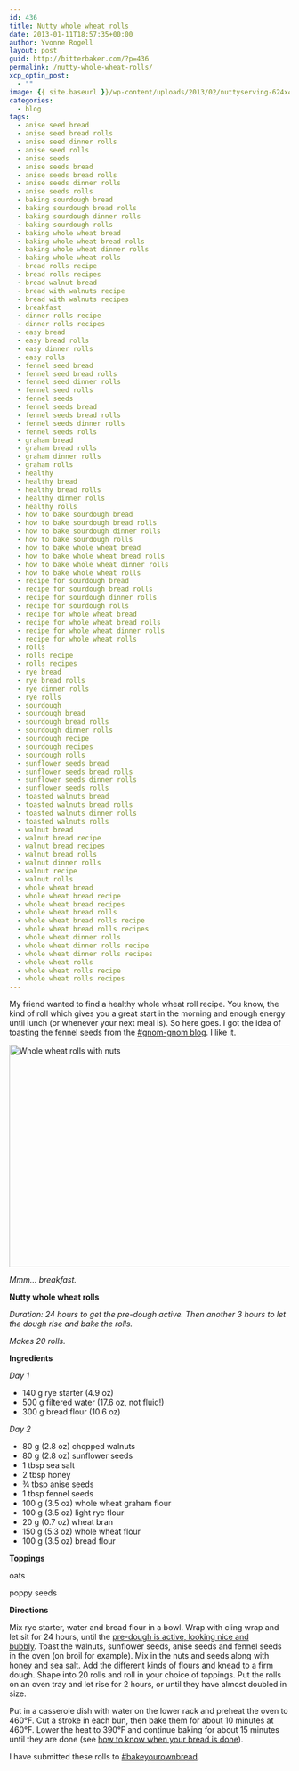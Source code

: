 ```yaml
---
id: 436
title: Nutty whole wheat rolls
date: 2013-01-11T18:57:35+00:00
author: Yvonne Rogell
layout: post
guid: http://bitterbaker.com/?p=436
permalink: /nutty-whole-wheat-rolls/
xcp_optin_post:
  - ""
image: {{ site.baseurl }}/wp-content/uploads/2013/02/nuttyserving-624x414.jpg
categories:
  - blog
tags:
  - anise seed bread
  - anise seed bread rolls
  - anise seed dinner rolls
  - anise seed rolls
  - anise seeds
  - anise seeds bread
  - anise seeds bread rolls
  - anise seeds dinner rolls
  - anise seeds rolls
  - baking sourdough bread
  - baking sourdough bread rolls
  - baking sourdough dinner rolls
  - baking sourdough rolls
  - baking whole wheat bread
  - baking whole wheat bread rolls
  - baking whole wheat dinner rolls
  - baking whole wheat rolls
  - bread rolls recipe
  - bread rolls recipes
  - bread walnut bread
  - bread with walnuts recipe
  - bread with walnuts recipes
  - breakfast
  - dinner rolls recipe
  - dinner rolls recipes
  - easy bread
  - easy bread rolls
  - easy dinner rolls
  - easy rolls
  - fennel seed bread
  - fennel seed bread rolls
  - fennel seed dinner rolls
  - fennel seed rolls
  - fennel seeds
  - fennel seeds bread
  - fennel seeds bread rolls
  - fennel seeds dinner rolls
  - fennel seeds rolls
  - graham bread
  - graham bread rolls
  - graham dinner rolls
  - graham rolls
  - healthy
  - healthy bread
  - healthy bread rolls
  - healthy dinner rolls
  - healthy rolls
  - how to bake sourdough bread
  - how to bake sourdough bread rolls
  - how to bake sourdough dinner rolls
  - how to bake sourdough rolls
  - how to bake whole wheat bread
  - how to bake whole wheat bread rolls
  - how to bake whole wheat dinner rolls
  - how to bake whole wheat rolls
  - recipe for sourdough bread
  - recipe for sourdough bread rolls
  - recipe for sourdough dinner rolls
  - recipe for sourdough rolls
  - recipe for whole wheat bread
  - recipe for whole wheat bread rolls
  - recipe for whole wheat dinner rolls
  - recipe for whole wheat rolls
  - rolls
  - rolls recipe
  - rolls recipes
  - rye bread
  - rye bread rolls
  - rye dinner rolls
  - rye rolls
  - sourdough
  - sourdough bread
  - sourdough bread rolls
  - sourdough dinner rolls
  - sourdough recipe
  - sourdough recipes
  - sourdough rolls
  - sunflower seeds bread
  - sunflower seeds bread rolls
  - sunflower seeds dinner rolls
  - sunflower seeds rolls
  - toasted walnuts bread
  - toasted walnuts bread rolls
  - toasted walnuts dinner rolls
  - toasted walnuts rolls
  - walnut bread
  - walnut bread recipe
  - walnut bread recipes
  - walnut bread rolls
  - walnut dinner rolls
  - walnut recipe
  - walnut rolls
  - whole wheat bread
  - whole wheat bread recipe
  - whole wheat bread recipes
  - whole wheat bread rolls
  - whole wheat bread rolls recipe
  - whole wheat bread rolls recipes
  - whole wheat dinner rolls
  - whole wheat dinner rolls recipe
  - whole wheat dinner rolls recipes
  - whole wheat rolls
  - whole wheat rolls recipe
  - whole wheat rolls recipes
---
```

My friend wanted to find a healthy whole wheat roll recipe. You know, the kind of roll which gives you a great start in the morning and enough energy until lunch (or whenever your next meal is). So here goes. I got the idea of toasting the fennel seeds from the <a title="Gnom-gnom blog" href="http://www.gnom-gnom.com/olive-bread-recipe/" target="_blank">#gnom-gnom blog</a>. I like it.

<img class="pinthis" title="Whole wheat rolls with nuts | bitterbaker.com" alt="Whole wheat rolls with nuts " src="http://bitterbaker.com/images/nuttyserving.jpg" width="600" height="399" />
  
_Mmm&#8230; breakfast._

**Nutty whole wheat rolls**

_Duration:_ _24 hours to get the pre-dough active. Then another 3 hours to let the dough rise and bake the rolls._
  
 _Makes 20 rolls._

**Ingredients**
  
_Day 1_

  * 140 g rye starter (4.9 oz)
  * 500 g filtered water (17.6 oz, not fluid!)
  * 300 g bread flour (10.6 oz)

_Day 2_

  * 80 g (2.8 oz) chopped walnuts
  * 80 g (2.8 oz) sunflower seeds
  * 1 tbsp sea salt
  * 2 tbsp honey
  * ¾ tbsp anise seeds
  * 1 tbsp fennel seeds
  * 100 g (3.5 oz) whole wheat graham flour
  * 100 g (3.5 oz) light rye flour
  * 20 g (0.7 oz) wheat bran
  * 150 g (5.3 oz) whole wheat flour
  * 100 g (3.5 oz) bread flour

**Toppings**
  
oats
  
poppy seeds

**Directions**
  
Mix rye starter, water and bread flour in a bowl. Wrap with cling wrap and let sit for 24 hours, until the [pre-dough is active, looking nice and bubbly](http://bitterbaker.com/what-an-active-pre-dough-looks-like/ "What an active pre-dough looks like"). Toast the walnuts, sunflower seeds, anise seeds and fennel seeds in the oven (on broil for example). Mix in the nuts and seeds along with honey and sea salt. Add the different kinds of flours and knead to a firm dough. Shape into 20 rolls and roll in your choice of toppings. Put the rolls on an oven tray and let rise for 2 hours, or until they have almost doubled in size.

Put in a casserole dish with water on the lower rack and preheat the oven to 460°F. Cut a stroke in each bun, then bake them for about 10 minutes at 460°F. Lower the heat to 390°F and continue baking for about 15 minutes until they are done (see <a href="http://bitterbaker.com/?p=198" target="_blank">how to know when your bread is done</a>).

I have submitted these rolls to <a href="http://www.roxanashomebaking.com/bake-your-own-bread/" target="_blank">#bakeyourownbread</a>.